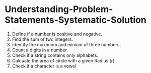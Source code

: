 # Understanding-Problem-Statements-Systematic-Solution

1. Define if a number is positive and negative.
2. Find the sum of two integers.
3. Identify the maximum and minium of three numbers.
4. Count a digits in a number.
5. Check if a string contains only alphabets.
6. Calcuate the area of circle with a given Radius (r).
7. Check if a character is a vowel




